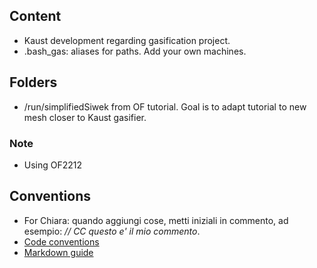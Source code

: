## Content

* Kaust development regarding gasification project.
* .bash_gas: aliases for paths. Add your own machines.

## Folders
* /run/simplifiedSiwek from OF tutorial. Goal is to adapt tutorial to new mesh closer to Kaust gasifier.

### Note

* Using OF2212

## Conventions

* For Chiara: quando aggiungi cose, metti iniziali in commento, ad esempio: *// CC questo  e' il mio commento*. 
* [Code conventions](https://develop.openfoam.com/Development/openfoam/-/wikis/pages)
* [Markdown guide](https://docs.github.com/en/get-started/writing-on-github/getting-started-with-writing-and-formatting-on-github/quickstart-for-writing-on-github)

